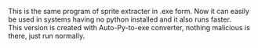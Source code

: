This is the same program of sprite extracter in .exe form. Now it can easily be used in systems having no python installed and it also runs faster. 
<br> This version is created with Auto-Py-to-exe converter, nothing malicious is there, just run normally.
